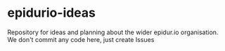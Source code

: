 # epidurio-ideas
Repository for ideas and planning about the wider epidur.io organisation. We don't commit any code here, just create Issues

